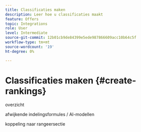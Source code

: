 ```yaml
---
title: Classificaties maken
description: Leer hoe u classificaties maakt
feature: Offers
topic: Integrations
role: User
level: Intermediate
source-git-commit: 12b01cb9de84399e5ede987866609acc10b64c5f
workflow-type: tm+mt
source-wordcount: '19'
ht-degree: 0%

---
```


# Classificaties maken {#create-rankings}

overzicht

afwijkende indelingsformules / AI-modellen

koppeling naar rangeersectie